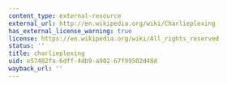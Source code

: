 ```yaml
---
content_type: external-resource
external_url: http://en.wikipedia.org/wiki/Charlieplexing
has_external_license_warning: true
license: https://en.wikipedia.org/wiki/All_rights_reserved
status: ''
title: charlieplexing
uid: e57482fa-6dff-4db9-a902-67f99502d48d
wayback_url: ''
---
```

